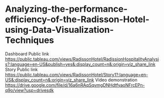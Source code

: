 # Analyzing-the-performance-efficiency-of-the-Radisson-Hotel-using-Data-Visualization-Techniques
Dashboard Public link https://public.tableau.com/views/RadissonHotel/RadissionHospitalityAnalysis?:language=en-US&publish=yes&:display_count=n&:origin=viz_share_link
Story Public link https://public.tableau.com/views/RadissonHotel/Story1?:language=en-US&:display_count=n&:origin=viz_share_link
Video demonstration https://drive.google.com/file/d/16a6nRAqSqvmgDNHdtfyaoNFrcEPn-q9o/view?usp=drivesdk
